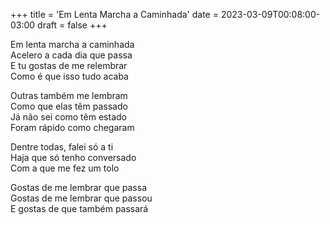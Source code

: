 +++
title = 'Em Lenta Marcha a Caminhada'
date = 2023-03-09T00:08:00-03:00
draft = false
+++

Em lenta marcha a caminhada  
Acelero a cada dia que passa  
E tu gostas de me relembrar  
Como é que isso tudo acaba  

Outras também me lembram  
Como que elas têm passado  
Já não sei como têm estado  
Foram rápido como chegaram  

Dentre todas, falei só a ti  
Haja que só tenho conversado  
Com a que me fez um tolo  

Gostas de me lembrar que passa  
Gostas de me lembrar que passou  
E gostas de que também passará  
